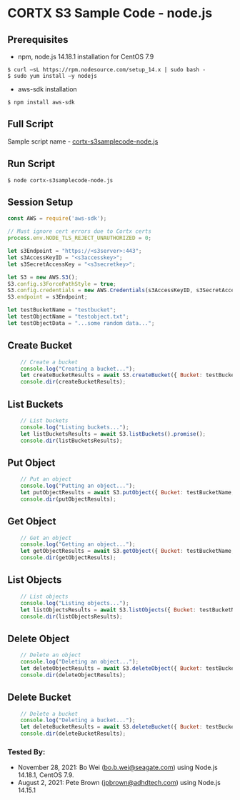 CORTX S3 Sample Code - node.js
==============================

Prerequisites
---------------------
* npm, node.js 14.18.1 installation for CentOS 7.9
```
$ curl –sL https://rpm.nodesource.com/setup_14.x | sudo bash -
$ sudo yum install –y nodejs
```
* aws-sdk installation
```
$ npm install aws-sdk
```

Full Script
---------------------
Sample script name - [cortx-s3samplecode-node.js](cortx-s3samplecode-node.js)

Run Script
---------------------
```
$ node cortx-s3samplecode-node.js
```

Session  Setup
---------------------
```javascript
const AWS = require('aws-sdk');

// Must ignore cert errors due to Cortx certs
process.env.NODE_TLS_REJECT_UNAUTHORIZED = 0;

let s3Endpoint = "https://<s3server>:443";
let s3AccessKeyID = "<s3accesskey>";
let s3SecretAccessKey = "<s3secretkey>";

let S3 = new AWS.S3();
S3.config.s3ForcePathStyle = true;
S3.config.credentials = new AWS.Credentials(s3AccessKeyID, s3SecretAccessKey);
S3.endpoint = s3Endpoint;

let testBucketName = "testbucket";
let testObjectName = "testobject.txt";
let testObjectData = "...some random data...";
```

Create Bucket
---------------------
```javascript
    // Create a bucket
    console.log("Creating a bucket...");
    let createBucketResults = await S3.createBucket({ Bucket: testBucketName }).promise();
    console.dir(createBucketResults);
```

List Buckets
---------------------
```javascript
    // List buckets
    console.log("Listing buckets...");
    let listBucketsResults = await S3.listBuckets().promise();
    console.dir(listBucketsResults);
```

Put Object
---------------------
```javascript
    // Put an object
    console.log("Putting an object...");
    let putObjectResults = await S3.putObject({ Bucket: testBucketName, Key: testObjectName, Body: testObjectData }).promise();
    console.dir(putObjectResults);
```

Get Object
---------------------
```javascript
    // Get an object
    console.log("Getting an object...");
    let getObjectResults = await S3.getObject({ Bucket: testBucketName, Key: testObjectName }).promise();
    console.dir(getObjectResults);
```

List Objects
---------------------
```javascript
    // List objects
    console.log("Listing objects...");
    let listObjectsResults = await S3.listObjects({ Bucket: testBucketName }).promise();
    console.dir(listObjectsResults);
```

Delete Object
---------------------
```javascript
    // Delete an object
    console.log("Deleting an object...");
    let deleteObjectResults = await S3.deleteObject({ Bucket: testBucketName, Key: testObjectName }).promise();
    console.dir(deleteObjectResults);
```

Delete Bucket
---------------------
```javascript
    // Delete a bucket
    console.log("Deleting a bucket...");
    let deleteBucketResults = await S3.deleteBucket({ Bucket: testBucketName }).promise();
    console.dir(deleteBucketResults);
```

### Tested By:
* November 28, 2021: Bo Wei (bo.b.wei@seagate.com) using Node.js 14.18.1, CentOS 7.9.
* August 2, 2021: Pete Brown (jpbrown@adhdtech.com) using Node.js 14.15.1
